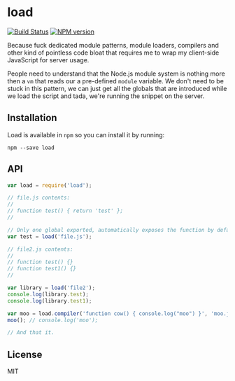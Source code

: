 # load

[![Build Status](https://travis-ci.org/3rd-Eden/load.png)](https://travis-ci.org/3rd-Eden/load)
[![NPM version](https://badge.fury.io/js/load.png)](http://badge.fury.io/js/load)

Because fuck dedicated module patterns, module loaders, compilers and other kind
of pointless code bloat that requires me to wrap my client-side JavaScript for
server usage.

People need to understand that the Node.js module system is nothing more then a
`vm` that reads our a pre-defined `module` variable. We don't need to be stuck
in this pattern, we can just get all the globals that are introduced while we
load the script and tada, we're running the snippet on the server.

## Installation

Load is available in `npm` so you can install it by running:

```
npm --save load
```

## API

```js
var load = require('load');

// file.js contents:
//
// function test() { return 'test' };
//

// Only one global exported, automatically exposes the function by default.
var test = load('file.js');

// file2.js contents:
//
// function test() {}
// function test1() {}
//

var library = load('file2');
console.log(library.test);
console.log(library.test1);

var moo = load.compiler('function cow() { console.log("moo") }', 'moo.js');
moo(); // console.log('moo');

// And that it.
```

## License

MIT
